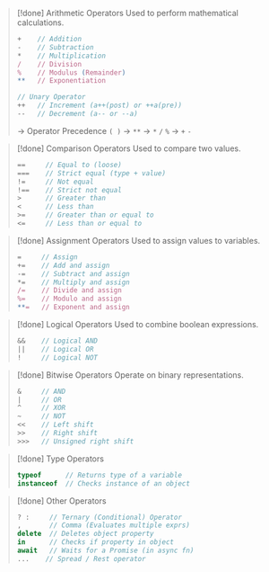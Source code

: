 >[!done] Arithmetic Operators
>Used to perform mathematical calculations.
>```js
>+    // Addition
>-    // Subtraction
>*    // Multiplication
>/    // Division
>%    // Modulus (Remainder)
>**   // Exponentiation
>```
>```js
>// Unary Operator
>++   // Increment (a++(post) or ++a(pre))
>--   // Decrement (a-- or --a)
>```
>-> Operator Precedence 
>`( )` -> `**` -> `*` `/` `%` -> `+` `-`

>[!done] Comparison Operators
>Used to compare two values.
>```js
>==     // Equal to (loose)
>===    // Strict equal (type + value)
>!=     // Not equal
>!==    // Strict not equal
>>      // Greater than
><      // Less than
>>=     // Greater than or equal to
><=     // Less than or equal to
>```

>[!done] Assignment Operators
>Used to assign values to variables.
>```js
>=     // Assign
>+=    // Add and assign
>-=    // Subtract and assign
>*=    // Multiply and assign
>/=    // Divide and assign
>%=    // Modulo and assign
>**=   // Exponent and assign
>```

>[!done] Logical Operators
>Used to combine boolean expressions.
>```js
>&&    // Logical AND
>||    // Logical OR
>!     // Logical NOT
>```

>[!done] Bitwise Operators
>Operate on binary representations.
>```js
>&     // AND
>|     // OR
>^     // XOR
>~     // NOT
><<    // Left shift
>>>    // Right shift
>>>>   // Unsigned right shift
>```

>[!done] Type Operators
>```js
>typeof      // Returns type of a variable
>instanceof  // Checks instance of an object
>```

>[!done] Other Operators
>```js
>? :     // Ternary (Conditional) Operator
>,       // Comma (Evaluates multiple exprs)
>delete  // Deletes object property
>in      // Checks if property in object
>await   // Waits for a Promise (in async fn)
>...    // Spread / Rest operator
>```